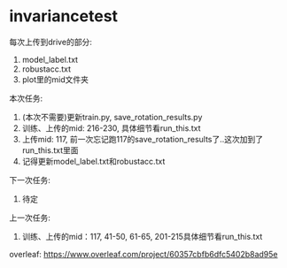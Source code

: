 # invariancetest

每次上传到drive的部分:
1. model_label.txt
2. robustacc.txt
3. plot里的mid文件夹

本次任务:
1. (本次不需要)更新train.py, save_rotation_results.py
2. 训练、上传的mid: 216-230, 具体细节看run_this.txt
3. 上传mid: 117, 前一次忘记跑117的save_rotation_results了..这次加到了run_this.txt里面
4. 记得更新model_label.txt和robustacc.txt

下一次任务:
1. 待定

上一次任务:
1. 训练、上传的mid：117, 41-50, 61-65, 201-215具体细节看run_this.txt


overleaf:
https://www.overleaf.com/project/60357cbfb6dfc5402b8ad95e
